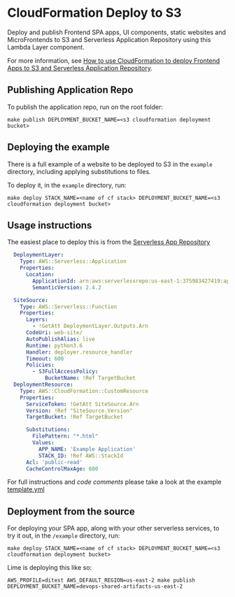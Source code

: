 # CloudFormation Deploy to S3

Deploy and publish Frontend SPA apps, UI components, static websites and MicroFrontends to S3 and Serverless Application Repository using this Lambda Layer component.

For more information, see [How to use CloudFormation to deploy Frontend Apps to S3 and Serverless Application Repository](https://serverless.pub/deploy-frontend-to-s3-and-sar/).

## Publishing Application Repo

To publish the application repo, run on the root folder:

`make publish DEPLOYMENT_BUCKET_NAME=<s3 cloudformation deployment bucket>`

## Deploying the example

There is a full example of a website to be deployed to S3 in the `example` directory, including applying substitutions to files.

To deploy it, in the `example` directory, run:

`make deploy STACK_NAME=<name of cf stack> DEPLOYMENT_BUCKET_NAME=<s3 cloudformation deployment bucket>`

## Usage instructions

The easiest place to deploy this is from the [Serverless App Repository](https://serverlessrepo.aws.amazon.com/applications/arn:aws:serverlessrepo:us-east-1:375983427419:applications~deploy-to-s3)

```yml
  DeploymentLayer:
    Type: AWS::Serverless::Application
    Properties:
      Location:
        ApplicationId: arn:aws:serverlessrepo:us-east-1:375983427419:applications/deploy-to-s3
        SemanticVersion: 2.4.2

  SiteSource:
    Type: AWS::Serverless::Function
    Properties:
      Layers:
        - !GetAtt DeploymentLayer.Outputs.Arn
      CodeUri: web-site/
      AutoPublishAlias: live
      Runtime: python3.6
      Handler: deployer.resource_handler
      Timeout: 600
      Policies:
        - S3FullAccessPolicy:
            BucketName: !Ref TargetBucket
  DeploymentResource:
    Type: AWS::CloudFormation::CustomResource
    Properties:
      ServiceToken: !GetAtt SiteSource.Arn
      Version: !Ref "SiteSource.Version"
      TargetBucket: !Ref TargetBucket

      Substitutions:
        FilePattern: "*.html"
        Values:
          APP_NAME: 'Example Application'
          STACK_ID: !Ref AWS::StackId
      Acl: 'public-read'
      CacheControlMaxAge: 600
```

For full instructions and *code comments* please take a look at the example [template.yml](example/template.yml)

## Deployment from the source

For deploying your SPA app, along with your other serverless services, to try it out, in the `/example` directory, run:

`make deploy STACK_NAME=<name of cf stack> DEPLOYMENT_BUCKET_NAME=<s3 cloudformation deployment bucket>`

Lime is deploying this like so:

    AWS_PROFILE=ditest AWS_DEFAULT_REGION=us-east-2 make publish DEPLOYMENT_BUCKET_NAME=devops-shared-artifacts-us-east-2